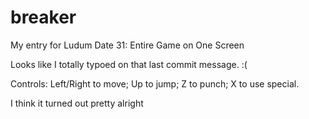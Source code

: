 breaker
=======

My entry for Ludum Date 31: Entire Game on One Screen

Looks like I totally typoed on that last commit message. :(

Controls: Left/Right to move; Up to jump; Z to punch; X to use special.

I think it turned out pretty alright

